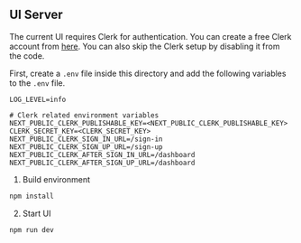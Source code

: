 ## UI Server

The current UI requires Clerk for authentication. You can create a free Clerk account from [here](https://clerk.com/docs/quickstarts/setup-clerk). You can also skip the Clerk setup by disabling it from the code.

First, create a `.env` file inside this directory and add the following variables to the `.env` file.

```
LOG_LEVEL=info

# Clerk related environment variables
NEXT_PUBLIC_CLERK_PUBLISHABLE_KEY=<NEXT_PUBLIC_CLERK_PUBLISHABLE_KEY>
CLERK_SECRET_KEY=<CLERK_SECRET_KEY>
NEXT_PUBLIC_CLERK_SIGN_IN_URL=/sign-in
NEXT_PUBLIC_CLERK_SIGN_UP_URL=/sign-up
NEXT_PUBLIC_CLERK_AFTER_SIGN_IN_URL=/dashboard
NEXT_PUBLIC_CLERK_AFTER_SIGN_UP_URL=/dashboard
```

1. Build environment

```bash
npm install
```

2. Start UI

```bash
npm run dev
```
